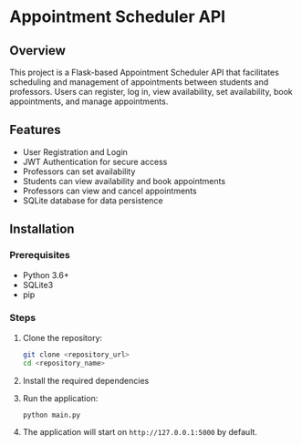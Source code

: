 # Appointment Scheduler API

## Overview

This project is a Flask-based Appointment Scheduler API that facilitates scheduling and management of appointments between students and professors. Users can register, log in, view availability, set availability, book appointments, and manage appointments.

## Features

-   User Registration and Login
-   JWT Authentication for secure access
-   Professors can set availability
-   Students can view availability and book appointments
-   Professors can view and cancel appointments
-   SQLite database for data persistence

## Installation

### Prerequisites

-   Python 3.6+
-   SQLite3
-   pip

### Steps

1. Clone the repository:

    ```bash
    git clone <repository_url>
    cd <repository_name>
    ```

2. Install the required dependencies

3. Run the application:

    ```bash
    python main.py
    ```

4. The application will start on `http://127.0.0.1:5000` by default.

